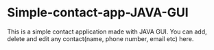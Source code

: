 # Simple-contact-app-JAVA-GUI
This is a simple contact application made with JAVA GUI. You can add, delete and edit any contact(name, phone number, email etc) here.
